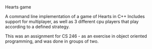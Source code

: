 Hearts game


A command line implementation of a game of Hearts in C++
Includes support for multiplayer, as well as 3 different cpu players that play according to a defined strategy.

This was an assignment for CS 246 - as an exercise in object oriented programming, and was done in groups of two.
